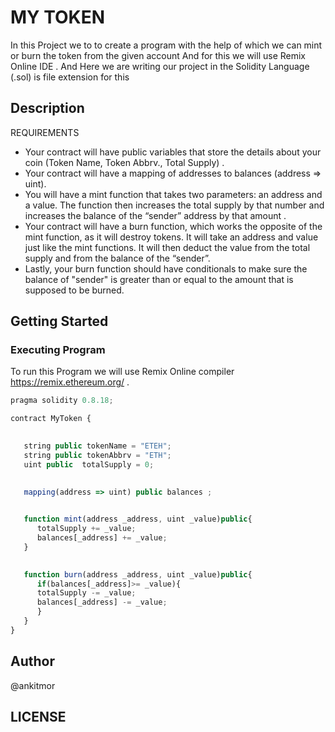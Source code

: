 # MY TOKEN 
In this Project we to to create a program with the help of which we can mint or burn the token from the given account And for this we will use Remix Online IDE . And Here we are writing our project in the Solidity Language (.sol) is file extension for this

## Description 
   REQUIREMENTS
  *  Your contract will have public variables that store the details about your coin (Token Name, Token Abbrv., Total Supply) .
  *  Your contract will have a mapping of addresses to balances (address => uint).
  * You will have a mint function that takes two parameters: an address and a value. 
       The function then increases the total supply by that number and increases the balance 
       of the “sender” address by that amount .
  * Your contract will have a burn function, which works the opposite of the mint function, as it will destroy tokens. 
       It will take an address and value just like the mint functions. It will then deduct the value from the total supply 
       and from the balance of the “sender”.
  * Lastly, your burn function should have conditionals to make sure the balance of "sender" is greater than or equal 
       to the amount that is supposed to be burned.

## Getting Started

### Executing Program

To run this Program we will use Remix Online compiler  https://remix.ethereum.org/ .

```javascript
pragma solidity 0.8.18;

contract MyToken {

   
   string public tokenName = "ETEH";
   string public tokenAbbrv = "ETH";
   uint public  totalSupply = 0;

    
   mapping(address => uint) public balances ;

   
   function mint(address _address, uint _value)public{
      totalSupply += _value;
      balances[_address] += _value;
   }

    
   function burn(address _address, uint _value)public{ 
      if(balances[_address]>= _value){
      totalSupply -= _value;
      balances[_address] -= _value;
      }
   }
}
```
## Author 

@ankitmor

## LICENSE

